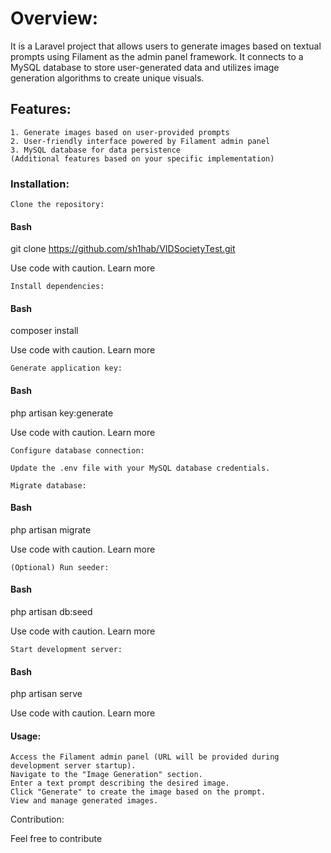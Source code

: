 # Overview:

It is a Laravel project that allows users to generate images based on textual prompts using Filament as the admin panel framework. It connects to a MySQL database to store user-generated data and utilizes image generation algorithms to create unique visuals.

## Features:

    1. Generate images based on user-provided prompts
    2. User-friendly interface powered by Filament admin panel
    3. MySQL database for data persistence
    (Additional features based on your specific implementation)

### Installation:

    Clone the repository:

#### Bash

git clone https://github.com/sh1hab/VIDSocietyTest.git

Use code with caution. Learn more

    Install dependencies:

#### Bash

composer install

Use code with caution. Learn more

    Generate application key:

#### Bash

php artisan key:generate

Use code with caution. Learn more

    Configure database connection:

    Update the .env file with your MySQL database credentials.

    Migrate database:

#### Bash

php artisan migrate

Use code with caution. Learn more

    (Optional) Run seeder:

#### Bash

php artisan db:seed

Use code with caution. Learn more

    Start development server:

#### Bash

php artisan serve

Use code with caution. Learn more

#### Usage:

    Access the Filament admin panel (URL will be provided during development server startup).
    Navigate to the "Image Generation" section.
    Enter a text prompt describing the desired image.
    Click "Generate" to create the image based on the prompt.
    View and manage generated images.

Contribution:

 Feel free to contribute

